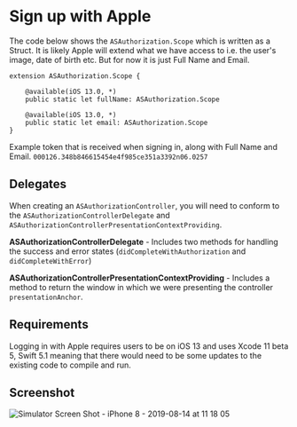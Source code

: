# Sign up with Apple #
The code below shows the `ASAuthorization.Scope` which is written as a Struct. It is likely Apple will extend what we have access to i.e. the user's image, date of birth etc. But for now it is just Full Name and Email.

```
extension ASAuthorization.Scope {
    
    @available(iOS 13.0, *)
    public static let fullName: ASAuthorization.Scope

    @available(iOS 13.0, *)
    public static let email: ASAuthorization.Scope
}
```

Example token that is received when signing in, along with Full Name and Email.
`000126.348b846615454e4f985ce351a3392n06.0257`

## Delegates ##
When creating an `ASAuthorizationController`, you will need to conform to the `ASAuthorizationControllerDelegate` and `ASAuthorizationControllerPresentationContextProviding`. 

**ASAuthorizationControllerDelegate** - Includes two methods for handling the success and error states (`didCompleteWithAuthorization` and `didCompleteWithError`)

**ASAuthorizationControllerPresentationContextProviding** - Includes a method to return the window in which we were presenting the controller `presentationAnchor`.

## Requirements ##
Logging in with Apple requires users to be on iOS 13 and uses Xcode 11 beta 5, Swift 5.1 meaning that there would need to be some updates to the existing code to compile and run.

## Screenshot ##
![Simulator Screen Shot - iPhone 8 - 2019-08-14 at 11 18 05](https://user-images.githubusercontent.com/32180688/63014079-9a4a5000-be85-11e9-994a-58c090996d41.png)

